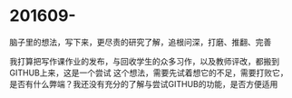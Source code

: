 # 201609-
脑子里的想法，写下来，更尽责的研究了解，追根问深，打磨、推翻、完善

我打算把写作课作业的发布，与回收学生的众多习作，以及教师评改，都搬到GITHUB上来，这是一个尝试
这个想法，需要先试着想它的不足，需要打败它，是否有什么弊端？我还没有充分的了解与尝试GITHUB的功能，是否方便适用
